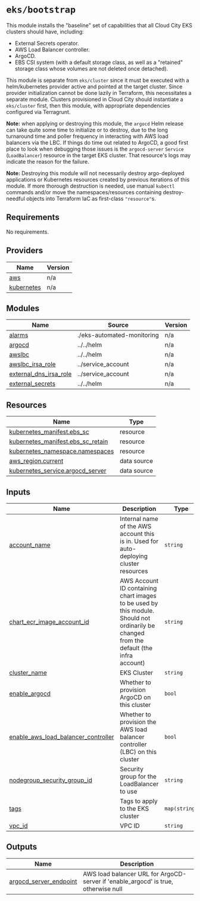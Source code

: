 # `eks/bootstrap`

This module installs the "baseline" set of capabilities that all Cloud City EKS clusters should have, including:
- External Secrets operator.
- AWS Load Balancer controller.
- ArgoCD.
- EBS CSI system (with a default storage class, as well as a "retained" storage class whose volumes are not deleted once
  detached).

This module is separate from `eks/cluster` since it must be executed with a helm/kubernetes provider active and pointed
at the target cluster. Since provider initialization cannot be done lazily in Terraform, this necessitates a separate
module. Clusters provisioned in Cloud City should instantiate a `eks/cluster` first, then this module, with appropriate
dependencies configured via Terragrunt.

**Note:** when applying or destroying this module, the `argocd` Helm release can take quite some time to initialize or
to destroy, due to the long turnaround time and poller frequency in interacting with AWS load balancers via the LBC. If
things do time out related to ArgoCD, a good first place to look when debugging those issues is the `argocd-server`
`Service` (`LoadBalancer`) resource in the target EKS cluster. That resource's logs may indicate the reason for the
failure.

**Note:** Destroying this module will not necessarily destroy argo-deployed applications or Kubernetes resources created
by previous iterations of this module. If more thorough destruction is needed, use manual `kubectl` commands and/or
move the namespaces/resources containing destroy-needful objects into Terraform IaC as first-class `"resource"`s.

<!-- BEGIN_TF_DOCS -->
## Requirements

No requirements.

## Providers

| Name | Version |
|------|---------|
| <a name="provider_aws"></a> [aws](#provider\_aws) | n/a |
| <a name="provider_kubernetes"></a> [kubernetes](#provider\_kubernetes) | n/a |

## Modules

| Name | Source | Version |
|------|--------|---------|
| <a name="module_alarms"></a> [alarms](#module\_alarms) | ./eks-automated-monitoring | n/a |
| <a name="module_argocd"></a> [argocd](#module\_argocd) | ../../helm | n/a |
| <a name="module_awslbc"></a> [awslbc](#module\_awslbc) | ../../helm | n/a |
| <a name="module_awslbc_irsa_role"></a> [awslbc\_irsa\_role](#module\_awslbc\_irsa\_role) | ../service_account | n/a |
| <a name="module_external_dns_irsa_role"></a> [external\_dns\_irsa\_role](#module\_external\_dns\_irsa\_role) | ../service_account | n/a |
| <a name="module_external_secrets"></a> [external\_secrets](#module\_external\_secrets) | ../../helm | n/a |

## Resources

| Name | Type |
|------|------|
| [kubernetes_manifest.ebs_sc](https://registry.terraform.io/providers/hashicorp/kubernetes/latest/docs/resources/manifest) | resource |
| [kubernetes_manifest.ebs_sc_retain](https://registry.terraform.io/providers/hashicorp/kubernetes/latest/docs/resources/manifest) | resource |
| [kubernetes_namespace.namespaces](https://registry.terraform.io/providers/hashicorp/kubernetes/latest/docs/resources/namespace) | resource |
| [aws_region.current](https://registry.terraform.io/providers/hashicorp/aws/latest/docs/data-sources/region) | data source |
| [kubernetes_service.argocd_server](https://registry.terraform.io/providers/hashicorp/kubernetes/latest/docs/data-sources/service) | data source |

## Inputs

| Name | Description | Type | Default | Required |
|------|-------------|------|---------|:--------:|
| <a name="input_account_name"></a> [account\_name](#input\_account\_name) | Internal name of the AWS account this is in. Used for auto-deploying cluster resources | `string` | n/a | yes |
| <a name="input_chart_ecr_image_account_id"></a> [chart\_ecr\_image\_account\_id](#input\_chart\_ecr\_image\_account\_id) | AWS Account ID containing chart images to be used by this module. Should not ordinarily be changed from the default (the infra account) | `string` | `"381492150796"` | no |
| <a name="input_cluster_name"></a> [cluster\_name](#input\_cluster\_name) | EKS Cluster | `string` | n/a | yes |
| <a name="input_enable_argocd"></a> [enable\_argocd](#input\_enable\_argocd) | Whether to provision ArgoCD on this cluster | `bool` | `true` | no |
| <a name="input_enable_aws_load_balancer_controller"></a> [enable\_aws\_load\_balancer\_controller](#input\_enable\_aws\_load\_balancer\_controller) | Whether to provision the AWS load balancer controller (LBC) on this cluster | `bool` | `true` | no |
| <a name="input_nodegroup_security_group_id"></a> [nodegroup\_security\_group\_id](#input\_nodegroup\_security\_group\_id) | Security group for the LoadBalancer to use | `string` | n/a | yes |
| <a name="input_tags"></a> [tags](#input\_tags) | Tags to apply to the EKS cluster | `map(string)` | `{}` | no |
| <a name="input_vpc_id"></a> [vpc\_id](#input\_vpc\_id) | VPC ID | `string` | n/a | yes |

## Outputs

| Name | Description |
|------|-------------|
| <a name="output_argocd_server_endpoint"></a> [argocd\_server\_endpoint](#output\_argocd\_server\_endpoint) | AWS load balancer URL for ArgoCD-server if 'enable\_argocd' is true, otherwise null |
<!-- END_TF_DOCS -->